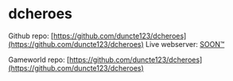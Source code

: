 # dcheroes
Github repo: [https://github.com/duncte123/dcheroes](https://github.com/duncte123/dcheroes)
Live webserver: [SOON™](https://duncte123.me/index.html)

Gameworld repo: [https://github.com/duncte123/dcheroes](https://github.com/duncte123/dcheroes)
